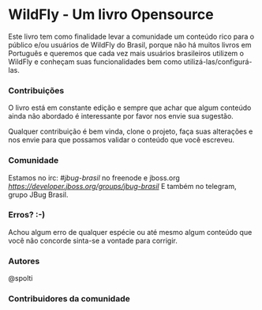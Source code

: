 # WildFly - Um livro Opensource

Este livro tem como finalidade levar a comunidade um conteúdo rico para o público e/ou usuários de WildFly do Brasil, porque não há muitos livros em Português e queremos que cada vez mais usuários brasileiros utilizem o WildFly e conheçam suas funcionalidades bem como utilizá-las/configurá-las.


### Contribuições

O livro está em constante edição e sempre que achar que algum conteúdo ainda não abordado é interessante por favor nos envie sua sugestão.

Qualquer contribuição é bem vinda, clone o projeto, faça suas alterações e nos envie para que possamos validar o conteúdo que você escreveu.



### Comunidade
Estamos no irc: *#jbug-brasil* no freenode e jboss.org *https://developer.jboss.org/groups/jbug-brasil*
E também no telegram, grupo JBug Brasil.

### Erros? :-)
Achou algum erro de qualquer espécie ou até mesmo algum conteúdo que você não concorde sinta-se a vontade para corrigir.


### Autores
@spolti


### Contribuidores da comunidade
